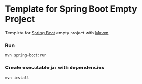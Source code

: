 Template for Spring Boot Empty Project
=============================

Template for [Spring Boot](http://projects.spring.io/spring-boot/) empty project with [Maven](http://maven.apache.org).

### Run ###
```
mvn spring-boot:run
```

### Create executable jar with dependencies ###
```
mvn install
```
